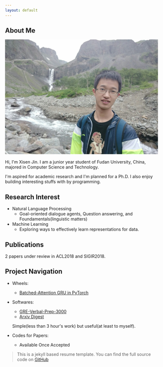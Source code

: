 ```yaml
---
layout: default
---
```


## About Me

<img class="profile-picture" src="self.jpg">

Hi, I'm Xisen Jin. I am a junior year student of Fudan University, China, majored in Computer Science and Technology.

I'm aspired for academic research and I'm planned for a Ph.D. I also enjoy building interesting stuffs with by programming.

## Research Interest

- Natural Language Processing
    - Goal-oriented dialogue agents, Question answering, and Foundamentals(linguistic matters)
- Machine Learning
    - Exploring ways to effectively learn representations for data.

## Publications

2 papers under review in ACL2018 and SIGIR2018.

## Project Navigation
- Wheels: 
    - [Batched-Attention GRU in PyTorch](https://github.com/AuCson/PyTorch-Batch-Attention-Seq2seq)

- Softwares: 
    - [GRE-Verbal-Prep-3000](https://github.com/AuCson/GRE-3000-Memory-Helper)
    - [Arxiv Digest](https://aucson.github.io/arxiv_digest.html)
    
    Simple(less than 3 hour's work) but useful(at least to myself).

- Codes for Papers:
    - Available Once Accepted



> This is a jekyll based resume template. You can find the full source code on [GitHub](https://github.com/bk2dcradle/researcher)
